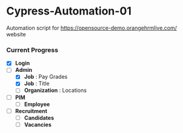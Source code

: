 # Cypress-Automation-01
Automation script for https://opensource-demo.orangehrmlive.com/ website

### Current Progress
- [x] **Login**
- [ ] **Admin**
    - [x] **Job** : Pay Grades
    - [x] **Job** : Title
    - [ ] **Organization** : Locations
- [ ] **PIM**
    - [ ] **Employee**
- [ ] **Recruitment**
    - [ ] **Candidates**
    - [ ] **Vacancies**
